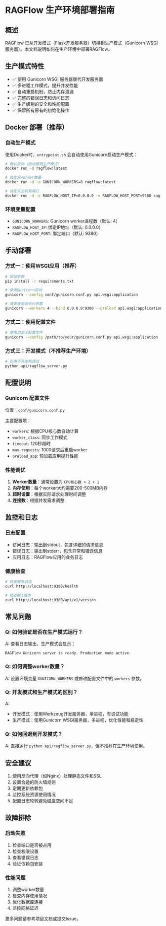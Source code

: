 # RAGFlow 生产环境部署指南

## 概述

RAGFlow 已从开发模式（Flask开发服务器）切换到生产模式（Gunicorn WSGI服务器）。本文档说明如何在生产环境中部署RAGFlow。

## 生产模式特性

- ✅ 使用 Gunicorn WSGI 服务器替代开发服务器
- ✅ 多进程工作模式，提升并发性能
- ✅ 自动重启机制，防止内存泄漏
- ✅ 完整的错误日志和访问日志
- ✅ 生产级别的安全和性能配置
- ✅ 保留所有原有的初始化操作

## Docker 部署（推荐）

### 自动生产模式

使用Docker时，`entrypoint.sh` 会自动使用Gunicorn启动生产模式：

```bash
# 默认启动（自动使用生产模式）
docker run -d ragflow:latest

# 自定义worker数量
docker run -d -e GUNICORN_WORKERS=8 ragflow:latest

# 自定义主机和端口
docker run -d -e RAGFLOW_HOST_IP=0.0.0.0 -e RAGFLOW_HOST_PORT=9380 ragflow:latest
```

### 环境变量配置

- `GUNICORN_WORKERS`: Gunicorn worker进程数（默认: 4）
- `RAGFLOW_HOST_IP`: 绑定IP地址（默认: 0.0.0.0）
- `RAGFLOW_HOST_PORT`: 绑定端口（默认: 9380）

## 手动部署

### 方式一：使用WSGI应用（推荐）

```bash
# 安装依赖
pip install -r requirements.txt

# 使用Gunicorn启动
gunicorn --config conf/gunicorn.conf.py api.wsgi:application

# 或者使用命令行参数
gunicorn --workers 4 --bind 0.0.0.0:9380 --preload api.wsgi:application
```

### 方式二：使用配置文件

```bash
# 使用自定义配置文件
gunicorn --config /path/to/your/gunicorn.conf.py api.wsgi:application
```

### 方式三：开发模式（不推荐生产环境）

```bash
# 仅用于开发和调试
python api/ragflow_server.py
```

## 配置说明

### Gunicorn 配置文件

位置：`conf/gunicorn.conf.py`

主要配置项：
- `workers`: 根据CPU核心数自动计算
- `worker_class`: 同步工作模式
- `timeout`: 120秒超时
- `max_requests`: 1000请求后重启worker
- `preload_app`: 预加载应用提升性能

### 性能调优

1. **Worker数量**：通常设置为 `CPU核心数 × 2 + 1`
2. **内存使用**：每个worker大约需要200-500MB内存
3. **超时设置**：根据实际请求处理时间调整
4. **连接数**：根据并发需求调整

## 监控和日志

### 日志配置

- 访问日志：输出到stdout，包含详细的请求信息
- 错误日志：输出到stderr，包含异常和错误信息
- 应用日志：RAGFlow应用的业务日志

### 健康检查

```bash
# 检查服务状态
curl http://localhost:9380/health

# 检查API版本
curl http://localhost:9380/api/v1/version
```

## 常见问题

### Q: 如何验证是否在生产模式运行？

A: 查看日志输出，生产模式会显示：
```
RAGFlow Gunicorn server is ready. Production mode active.
```

### Q: 如何调整worker数量？

A: 设置环境变量 `GUNICORN_WORKERS` 或修改配置文件中的 `workers` 参数。

### Q: 开发模式和生产模式的区别？

A: 
- 开发模式：使用Werkzeug开发服务器，单进程，有调试功能
- 生产模式：使用Gunicorn WSGI服务器，多进程，优化性能和稳定性

### Q: 如何回退到开发模式？

A: 直接运行 `python api/ragflow_server.py`，但不推荐在生产环境使用。

## 安全建议

1. 使用反向代理（如Nginx）处理静态文件和SSL
2. 设置合适的防火墙规则
3. 定期更新依赖包
4. 监控系统资源使用情况
5. 配置日志轮转避免磁盘空间不足

## 故障排除

### 启动失败

1. 检查端口是否被占用
2. 检查权限设置
3. 查看错误日志
4. 验证依赖包安装

### 性能问题

1. 调整worker数量
2. 检查内存使用情况
3. 优化数据库连接
4. 监控网络延迟

更多问题请参考项目文档或提交Issue。 